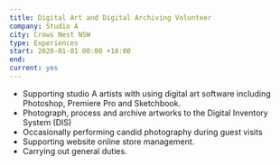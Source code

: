 ```yaml
---
title: Digital Art and Digital Archiving Volunteer
company: Studio A
city: Crows Nest NSW
type: Experiences
start: 2020-01-01 00:00 +10:00
end:
current: yes
---
```

- Supporting studio A artists with using digital art software including Photoshop, Premiere Pro and Sketchbook.
- Photograph, process and archive artworks to the Digital Inventory System (DIS)
- Occasionally performing candid photography during guest visits
- Supporting website online store management.
- Carrying out general duties.